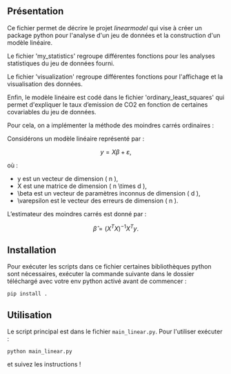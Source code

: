 ## Présentation

Ce fichier permet de décrire le projet $linearmodel$ qui vise à créer un package python pour l'analyse d'un jeu de données et la construction d'un modèle linéaire.

Le fichier 'my_statistics' regroupe différentes fonctions pour les analyses statistiques du jeu de données fourni.

Le fichier 'visualization' regroupe différentes fonctions pour l'affichage et la visualisation des données.

Enfin, le modèle linéaire est codé dans le fichier 'ordinary_least_squares' qui permet d'expliquer le taux d’emission de CO2 en fonction de certaines covariables du jeu de données.

Pour cela, on a implémenter la méthode des moindres carrés ordinaires :

Considérons un modèle linéaire représenté par :

$$
y = X \beta + \varepsilon,
$$

où :
- y est un vecteur de dimension \( n \),
- X est une matrice de dimension \( n \times d \),
- \beta  est un vecteur de paramètres inconnus de dimension \( d \),
- \varepsilon est le vecteur des erreurs de dimension \( n \).

L’estimateur des moindres carrés est donné par :

$$
\hat{\beta} = (X^T X)^{-1} X^T y.
$$

## Installation

Pour exécuter les scripts dans ce fichier certaines bibliothèques python sont nécessaires, exécuter la commande suivante dans le dossier téléchargé avec votre env python activé avant de commencer :
```
pip install .
```

## Utilisation

Le script principal est dans le fichier `main_linear.py`. Pour l'utiliser exécuter :
```
python main_linear.py
```
et suivez les instructions !